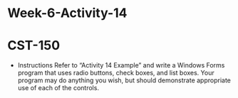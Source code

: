 # Week-6-Activity-14
# CST-150

- Instructions
  Refer to “Activity 14 Example” and write a Windows Forms program that uses radio buttons, check boxes, and list boxes. 
  Your program may do anything you wish, but should demonstrate appropriate use of each of the controls.
